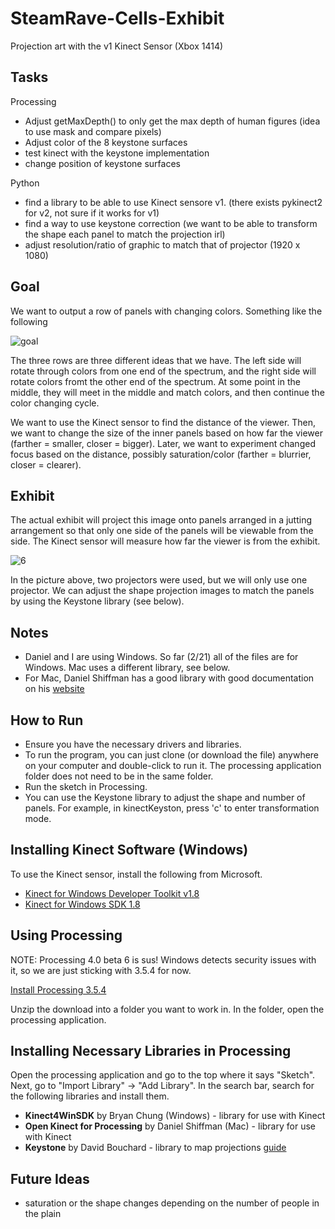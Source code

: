 # SteamRave-Cells-Exhibit

Projection art with the v1 Kinect Sensor (Xbox 1414)

## Tasks

Processing

- Adjust getMaxDepth() to only get the max depth of human figures (idea to use mask and compare pixels)
- Adjust color of the 8 keystone surfaces
- test kinect with the keystone implementation
- change position of keystone surfaces

Python

- find a library to be able to use Kinect sensore v1. (there exists pykinect2 for v2, not sure if it works for v1)
- find a way to use keystone correction (we want to be able to transform the shape each panel to match the projection irl)
- adjust resolution/ratio of graphic to match that of projector (1920 x 1080)

## Goal

We want to output a row of panels with changing colors. Something like the following

![goal](https://user-images.githubusercontent.com/84194796/155063054-f6c4c3b6-186c-4a4c-b855-321a964139c3.png)

The three rows are three different ideas that we have. The left side will rotate through colors from one end of the spectrum, and the right side will rotate colors fromt the other end of the spectrum. At some point in the middle, they will meet in the middle and match colors, and then continue the color changing cycle.

We want to use the Kinect sensor to find the distance of the viewer. Then, we want to change the size of the inner panels based on how far the viewer (farther = smaller, closer = bigger). Later, we want to experiment changed focus based on the distance, possibly saturation/color (farther = blurrier, closer = clearer).

## Exhibit

The actual exhibit will project this image onto panels arranged in a jutting arrangement so that only one side of the panels will be viewable from the side. The Kinect sensor will measure how far the viewer is from the exhibit.

![6](https://user-images.githubusercontent.com/84194796/155063965-cc14f2b0-dc16-4969-b82b-4b62791669eb.jpg)

In the picture above, two projectors were used, but we will only use one projector. We can adjust the shape projection images to match the panels by using the Keystone library (see below).

## Notes

- Daniel and I are using Windows. So far (2/21) all of the files are for Windows. Mac uses a different library, see below.
- For Mac, Daniel Shiffman has a good library with good documentation on his [website](https://shiffman.net/p5/kinect/)

## How to Run

- Ensure you have the necessary drivers and libraries.
- To run the program, you can just clone (or download the file) anywhere on your computer and double-click to run it. The processing application folder does not need to be in the same folder.
- Run the sketch in Processing.
- You can use the Keystone library to adjust the shape and number of panels. For example, in kinectKeyston, press 'c' to enter transformation mode.

## Installing Kinect Software (Windows)

To use the Kinect sensor, install the following from Microsoft.

- [Kinect for Windows Developer Toolkit v1.8](https://www.microsoft.com/en-us/download/confirmation.aspx?id=40276)
- [Kinect for Windows SDK 1.8](https://www.microsoft.com/en-us/download/confirmation.aspx?id=40278)


## Using Processing

NOTE: Processing 4.0 beta 6 is sus! Windows detects security issues with it, so we are just sticking with 3.5.4 for now.

[Install Processing 3.5.4](https://processing.org/download)

Unzip the download into a folder you want to work in. In the folder, open the processing application.

## Installing Necessary Libraries in Processing

Open the processing application and go to the top where it says "Sketch". Next, go to "Import Library" -> "Add Library". In the search bar, search for the following libraries and install them.

- **Kinect4WinSDK** by Bryan Chung (Windows) - library for use with Kinect
- **Open Kinect for Processing** by Daniel Shiffman (Mac) - library for use with Kinect
- **Keystone** by David Bouchard - library to map projections [guide](https://fh-potsdam.github.io/doing-projection-mapping/processing-keystone/)

## Future Ideas
- saturation or the shape changes depending on the number of people in the plain



